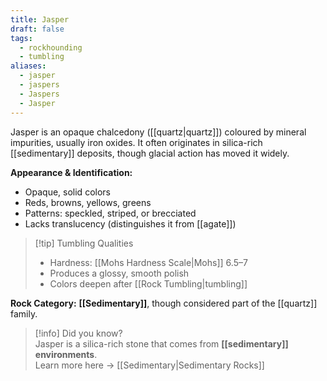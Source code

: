 ```yaml
---
title: Jasper
draft: false
tags:
  - rockhounding
  - tumbling
aliases:
  - jasper
  - jaspers
  - Jaspers
  - Jasper
---
```

Jasper is an opaque chalcedony ([[quartz|quartz]]) coloured by mineral impurities, usually iron oxides. It often originates in silica-rich [[sedimentary]] deposits, though glacial action has moved it widely.  

**Appearance & Identification:**  
- Opaque, solid colors  
- Reds, browns, yellows, greens  
- Patterns: speckled, striped, or brecciated  
- Lacks translucency (distinguishes it from [[agate]])  

> [!tip] Tumbling Qualities  
> - Hardness: [[Mohs Hardness Scale|Mohs]] 6.5–7  
> - Produces a glossy, smooth polish  
> - Colors deepen after [[Rock Tumbling|tumbling]]  

**Rock Category:** **[[Sedimentary]]**, though considered part of the [[quartz]] family.  

> [!info] Did you know?  
> Jasper is a silica-rich stone that comes from **[[sedimentary]] environments**.  
> Learn more here → [[Sedimentary|Sedimentary Rocks]]
